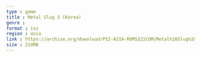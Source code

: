 ```yaml
---
type : game
title : Metal Slug 3 (Korea)
genre : 
format : iso
region : asia
link : https://archive.org/download/PS2-ASIA-ROMS321COM/Metal%20Slug%203%20%28Korea%29.7z
size : 214MB
---
```

